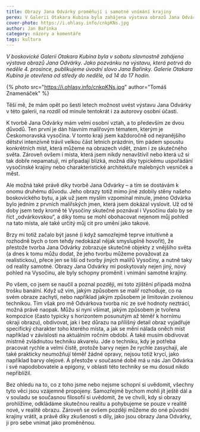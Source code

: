 ```yaml
---
title: Obrazy Jana Odvárky proměňují i samotné vnímání krajiny
perex: V Galerii Otakara Kubína byla zahájena výstava obrazů Jana Odvárky. Jako pozvánku publikujeme úvodní slovo Jana Bařinky.
cover-photo: https://i.ohlasy.info/cnkpKNs.jpg
author: Jan Bařinka
category: názory a komentáře
tags: kultura
---
```


*V boskovické Galerii Otakara Kubína byla v sobotu slavnostně zahájena výstava obrazů Jana Odvárky. Jako pozvánku na výstavu, která potrvá do neděle 4. prosince, publikujeme úvodní slovo Jana Bařinky. Galerie Otakara Kubína je otevřena od středy do neděle, od 14 do 17 hodin.*

{% photo src="https://i.ohlasy.info/cnkpKNs.jpg" author="Tomáš Znamenáček" %}

Těší mě, že mám opět po šesti letech možnost uvést výstavu Jana Odvárky v této galerii, na rozdíl od minule tentokrát i za autorovy osobní účasti.

K tvorbě Jana Odvárky mám velmi osobní vztah, a to především ze dvou důvodů. Ten první je dán hlavním malířovým tématem, kterým je Českomoravská vysočina. V tomto kraji jsem každoročně od nejranějšího dětství intenzívně trávil velkou část letních prázdnin, tím pádem spoustu konkrétních míst, která můžeme na obrazech vidět, znám i ze skutečného světa. Zároveň ovšem i místa, která jsem nikdy nenavštívil nebo která už si tak dobře nepamatuji, mi připadají blízká, možná díky typickému uspořádání vysočinské krajiny nebo charakteristické architektuře malebných vesniček a měst.

Ale možná také právě díky tvorbě Jana Odvárky – a tím se dostávám k onomu druhému důvodu. Jeho obrazy totiž mimo jiné zdobily stěny našeho boskovického bytu, a jak už jsem myslím vzpomínal minule, jméno Odvárka bylo jedním z prvních malířských jmen, která jsem dokázal vyslovit. Už od té doby jsem tedy kromě té Vysočiny skutečné poznával i Vysočinu dalo by se říct „odvárkovskou“, a díky tomu se mohl obohacovat nejenom můj pohled na tato místa, ale také určitý můj cit pro umění jako takové.

Brzy mi totiž začalo být jasné (i když samozřejmě teprve intuitivně a rozhodně bych o tom tehdy nedokázal nějak smysluplně hovořit), že přestože tvorba Jana Odvárky zobrazuje skutečné objekty z vnějšího světa (a dnes k tomu můžu dodat, že jeho tvorbu můžeme považovat za realistickou), přece jen se liší od tvorby jiných malířů Vysočiny, a nutně taky od reality samotné. Obrazy Jana Odvárky mi poskytovaly nejen jiný, nový pohled na Vysočinu, ale byly schopny proměnit i vnímání samotné krajiny.

Po všem, co jsem se naučil a poznal později, mi toto zjištění připadá možná trošku banální. Když už vím, jakým způsobem se malíř rozhoduje, co na svém obraze zachytí, nebo například jakým způsobem je limitován zvolenou technikou. Tím však pro mě Odvárkova tvorba nic ze své hodnoty neztrácí, možná právě naopak. Můžu si nyní všímat, jakým způsobem je tvořena kompozice (často typicky s horizontem posunutým až téměř k hornímu okraji obrazu), obdivovat, jak i bez důrazu na přílišný detail obraz vyjadřuje specifický charakter toho kterého místa, a jak se mění nálada oněch míst například v závislosti na aktuálním ročním období. A také musím obdivovat mistrně zvládnutou techniku akvarelu. Jde o techniku, kdy je potřeba pracovat rychle a velmi čistě, protože barvy nejen že rychle zasychají, ale také prakticky neumožňují téměř žádné opravy, nejsou totiž krycí, jako například barvy olejové. A přestože v současné době má u nás Jan Odvárka i své napodobovatele a epigony, v oblasti této techniky se mu dosud nikdo nepřiblížil.

Bez ohledu na to, co z toho jsme nebo nejsme schopní si uvědomit, všechny tyto věci jsou vzájemně propojeny. Samozřejmě bychom mohli jít ještě dál a v souladu se současnou filosofií si uvědomit, že ve chvíli, kdy si obrazy prohlížíme, odkládáme skutečnou realitu a pohybujeme se pouze v realitě nové, v realitě obrazu. Zároveň se ovšem později můžeme do oné původní krajiny vrátit, a právě díky zkušenosti s díly, jako jsou obrazy Jana Odvárky, ji pro sebe vnímat jako proměněnou.
